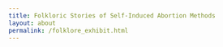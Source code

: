 ```yaml
---
title: Folkloric Stories of Self-Induced Abortion Methods
layout: about
permalink: /folklore_exhibit.html
---
```

